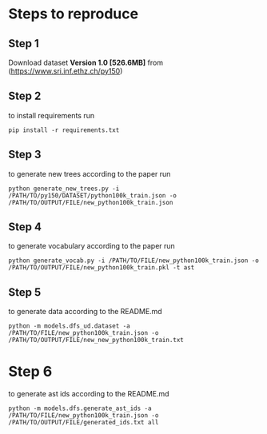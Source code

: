# Steps to reproduce

## Step 1
Download dataset **Version 1.0 [526.6MB]** from (https://www.sri.inf.ethz.ch/py150)

## Step 2
to install requirements run 
``` 
pip install -r requirements.txt
``` 
## Step 3
to generate new trees according to the paper run 
```
python generate_new_trees.py -i /PATH/TO/py150/DATASET/python100k_train.json -o /PATH/TO/OUTPUT/FILE/new_python100k_train.json
```
## Step 4
to generate vocabulary according to the paper run
```
python generate_vocab.py -i /PATH/TO/FILE/new_python100k_train.json -o /PATH/TO/OUTPUT/FILE/new_python100k_train.pkl -t ast
```
## Step 5
to generate data according to the README.md
```
python -m models.dfs_ud.dataset -a /PATH/TO/FILE/new_python100k_train.json -o /PATH/TO/OUTPUT/FILE/new_new_python100k_train.txt
```
# Step 6
to generate ast ids according to the README.md
```
python -m models.dfs.generate_ast_ids -a /PATH/TO/FILE/new_python100k_train.json -o /PATH/TO/OUTPUT/FILE/generated_ids.txt all
```